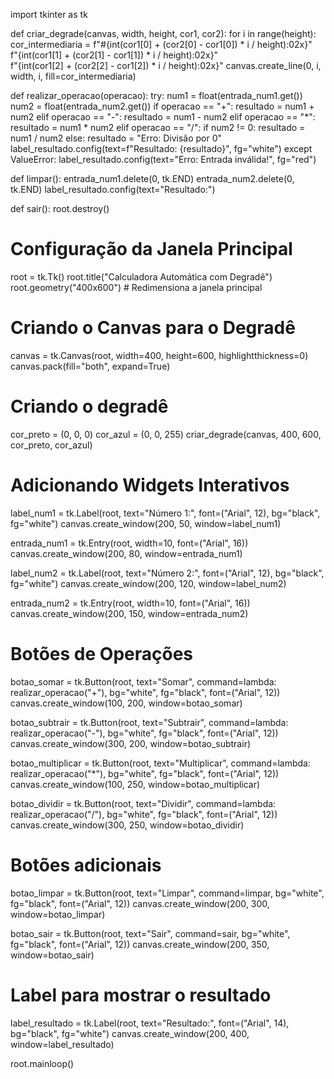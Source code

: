 import tkinter as tk

def criar_degrade(canvas, width, height, cor1, cor2):
    for i in range(height):
        cor_intermediaria = f"#{int(cor1[0] + (cor2[0] - cor1[0]) * i / height):02x}" \
                            f"{int(cor1[1] + (cor2[1] - cor1[1]) * i / height):02x}" \
                            f"{int(cor1[2] + (cor2[2] - cor1[2]) * i / height):02x}"
        canvas.create_line(0, i, width, i, fill=cor_intermediaria)

def realizar_operacao(operacao):
    try:
        num1 = float(entrada_num1.get())
        num2 = float(entrada_num2.get())
        if operacao == "+":
            resultado = num1 + num2
        elif operacao == "-":
            resultado = num1 - num2
        elif operacao == "*":
            resultado = num1 * num2
        elif operacao == "/":
            if num2 != 0:
                resultado = num1 / num2
            else:
                resultado = "Erro: Divisão por 0"
        label_resultado.config(text=f"Resultado: {resultado}", fg="white")
    except ValueError:
        label_resultado.config(text="Erro: Entrada inválida!", fg="red")

def limpar():
    entrada_num1.delete(0, tk.END)
    entrada_num2.delete(0, tk.END)
    label_resultado.config(text="Resultado:")

def sair():
    root.destroy()

# Configuração da Janela Principal
root = tk.Tk()
root.title("Calculadora Automática com Degradê")
root.geometry("400x600")  # Redimensiona a janela principal

# Criando o Canvas para o Degradê
canvas = tk.Canvas(root, width=400, height=600, highlightthickness=0)
canvas.pack(fill="both", expand=True)

# Criando o degradê
cor_preto = (0, 0, 0)
cor_azul = (0, 0, 255)
criar_degrade(canvas, 400, 600, cor_preto, cor_azul)

# Adicionando Widgets Interativos
label_num1 = tk.Label(root, text="Número 1:", font=("Arial", 12), bg="black", fg="white")
canvas.create_window(200, 50, window=label_num1)

entrada_num1 = tk.Entry(root, width=10, font=("Arial", 16))
canvas.create_window(200, 80, window=entrada_num1)

label_num2 = tk.Label(root, text="Número 2:", font=("Arial", 12), bg="black", fg="white")
canvas.create_window(200, 120, window=label_num2)

entrada_num2 = tk.Entry(root, width=10, font=("Arial", 16))
canvas.create_window(200, 150, window=entrada_num2)

# Botões de Operações
botao_somar = tk.Button(root, text="Somar", command=lambda: realizar_operacao("+"), bg="white", fg="black", font=("Arial", 12))
canvas.create_window(100, 200, window=botao_somar)

botao_subtrair = tk.Button(root, text="Subtrair", command=lambda: realizar_operacao("-"), bg="white", fg="black", font=("Arial", 12))
canvas.create_window(300, 200, window=botao_subtrair)

botao_multiplicar = tk.Button(root, text="Multiplicar", command=lambda: realizar_operacao("*"), bg="white", fg="black", font=("Arial", 12))
canvas.create_window(100, 250, window=botao_multiplicar)

botao_dividir = tk.Button(root, text="Dividir", command=lambda: realizar_operacao("/"), bg="white", fg="black", font=("Arial", 12))
canvas.create_window(300, 250, window=botao_dividir)

# Botões adicionais
botao_limpar = tk.Button(root, text="Limpar", command=limpar, bg="white", fg="black", font=("Arial", 12))
canvas.create_window(200, 300, window=botao_limpar)

botao_sair = tk.Button(root, text="Sair", command=sair, bg="white", fg="black", font=("Arial", 12))
canvas.create_window(200, 350, window=botao_sair)

# Label para mostrar o resultado
label_resultado = tk.Label(root, text="Resultado:", font=("Arial", 14), bg="black", fg="white")
canvas.create_window(200, 400, window=label_resultado)

root.mainloop()
